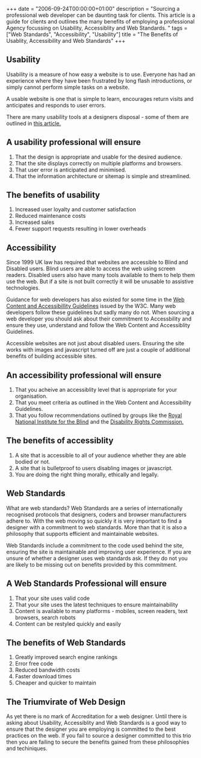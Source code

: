 +++
date = "2006-09-24T00:00:00+01:00"
description = "Sourcing a professional web developer can be daunting task for clients. This article is a guide for clients and outlines the many benefits of employing a professional Agency focussing on Usability, Accessiblity and Web Standards. "
tags = ["Web Standards", "Accessibility", "Usability"]
title = "The Benefits of Usablity, Accessibility and Web Standards"
+++

## Usability

Usability is a measure of how easy a website is to use. Everyone has had an
experience where they have been frustrated by long flash introductions, or
simply cannot perform simple tasks on a website.

A usable website is one that is simple to learn, encourages return visits and
anticipates and responds to user errors.

There are many usability tools at a designers disposal - some of them are
outlined in [this article.][1]

## A usability professional will ensure

1. That the design is appropriate and usable for the desired audience.
2. That the site displays correctly on multiple platforms and browsers.
3. That user error is anticipated and minimised.
4. That the information architecture or sitemap is simple and streamlined.

## The benefits of usability

1. Increased user loyalty and customer satisfaction
2. Reduced maintenance costs
3. Increased sales
4. Fewer support requests resulting in lower overheads

## Accessibility

Since 1999 UK law has required that websites are accessible to Blind and
Disabled users. Blind users are able to access the web using screen readers.
Disabled users also have many tools available to them to help them use the web.
But if a site is not built correctly it will be unusable to assistive
technologies.

Guidance for web developers has also existed for some time in the [Web Content
and Accessibillity Guidelines][2] issued by the W3C. Many web developers follow
these guidelines but sadly many do not. When sourcing a web developer you should
ask about their commitment to Accessbility and ensure they use, understand and
follow the Web Content and Accessiblity Guidelines.

Accessible websites are not just about disabled users. Ensuring the site works
with images and javascript turned off are just a couple of additional benefits
of building accessible sites.

## An accessibility professional will ensure

1. That you acheive an accessiblity level that is appropriate for your
   organisation.
2. That you meet criteria as outlined in the Web Content and Accessibility
   Guidelines.
3. That you follow recommendations outlined by groups like the [Royal National
   Institute for the Blind][3] and the [Disability Rights Commission.][4]

## The benefits of accessiblity

1. A site that is accessible to all of your audience whether they are able
   bodied or not.
2. A site that is bulletproof to users disabling images or javascript.
3. You are doing the right thing morally, ethically and legally.

## Web Standards

What are web standards? Web Standards are a series of internationally recognised
protocols that designers, coders and browser manufacturers adhere to. With the
web moving so quickly it is very important to find a designer with a commitment
to web standards. More than that it is also a philosophy that supports efficient
and maintainable websites.

Web Standards include a commitment to the code used behind the site, ensuring
the site is maintainable and improving user experience. If you are unsure of
whether a designer uses web standards ask. If they do not you are likely to be
missing out on benefits provided by this commitment.

## A Web Standards Professional will ensure

1. That your site uses valid code
2. That your site uses the latest techniques to ensure maintainability
3. Content is available to many platforms - mobiles, screen readers, text
   browsers, search robots
4. Content can be restyled quickly and easily

## The benefits of Web Standards

1. Greatly improved search engine rankings
2. Error free code
3. Reduced bandwidth costs
4. Faster download times
5. Cheaper and quicker to maintain

## The Triumvirate of Web Design

As yet there is no mark of Accreditation for a web designer. Until there is
asking about Usability, Accessiblity and Web Standards is a good way to ensure
that the designer you are employing is committed to the best practices on the
web. If you fail to source a designer committed to this trio then you are
failing to secure the benefits gained from these philosophies and techiniques.

[1]: /10_steps_to_improving_usability/
[2]: http://www.w3.org/TR/WAI-WEBCONTENT/
[3]: http://www.rnib.org.uk/
[4]: http://www.drc-gb.org/

